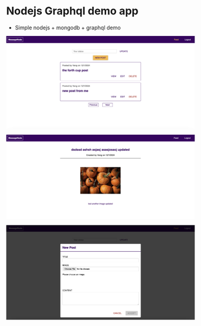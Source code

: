 # Nodejs Graphql demo app

- Simple nodejs + mongodb + graphql demo

![alt text](image.png)

![alt text](image-1.png)

![alt text](image-2.png)

